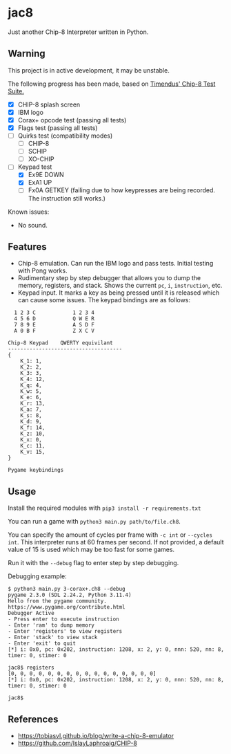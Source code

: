 # jac8

Just another Chip-8 Interpreter written in Python.

## Warning

This project is in active development, it may be unstable.

The following progress has been made, based on [Timendus' Chip-8 Test Suite.](https://github.com/Timendus/chip8-test-suite)

- [x] CHIP-8 splash screen
- [x] IBM logo
- [x] Corax+ opcode test (passing all tests)
- [x] Flags test (passing all tests)
- [ ] Quirks test (compatibility modes)
  - [ ] CHIP-8
  - [ ] SCHIP
  - [ ] XO-CHIP
- [ ] Keypad test
  - [x] Ex9E DOWN
  - [x] ExA1 UP
  - [ ] Fx0A GETKEY (failing due to how keypresses are being recorded. The instruction still works.)

Known issues:

- No sound.

## Features

- Chip-8 emulation. Can run the IBM logo and pass tests. Initial testing with Pong works.
- Rudimentary step by step debugger that allows you to dump the memory, registers, and stack. Shows the current `pc`, `i`, `instruction`, etc.
- Keypad input. It marks a key as being pressed until it is released which can cause some issues. The keypad bindings are as follows:

```
  1 2 3 C            1 2 3 4
  4 5 6 D            Q W E R
  7 8 9 E            A S D F
  A 0 B F            Z X C V

Chip-8 Keypad    QWERTY equivilant
-------------------------------------
{
    K_1: 1,
    K_2: 2,
    K_3: 3,
    K_4: 12,
    K_q: 4,
    K_w: 5,
    K_e: 6,
    K_r: 13,
    K_a: 7,
    K_s: 8,
    K_d: 9,
    K_f: 14,
    K_z: 10,
    K_x: 0,
    K_c: 11,
    K_v: 15,
}

Pygame keybindings
```

## Usage

Install the required modules with `pip3 install -r requirements.txt`

You can run a game with `python3 main.py path/to/file.ch8`.

You can specify the amount of cycles per frame with `-c int` or `--cycles int`. This interpreter runs at 60 frames per second. If not provided, a default value of 15 is used which may be too fast for some games.

Run it with the `--debug` flag to enter step by step debugging.

Debugging example:

```
$ python3 main.py 3-corax+.ch8 --debug
pygame 2.3.0 (SDL 2.24.2, Python 3.11.4)
Hello from the pygame community. https://www.pygame.org/contribute.html
Debugger Active
- Press enter to execute instruction
- Enter 'ram' to dump memory
- Enter 'registers' to view registers
- Enter 'stack' to view stack
- Enter 'exit' to quit
[*] i: 0x0, pc: 0x202, instruction: 1208, x: 2, y: 0, nnn: 520, nn: 8, timer: 0, stimer: 0

jac8$ registers
[0, 0, 0, 0, 0, 0, 0, 0, 0, 0, 0, 0, 0, 0, 0, 0]
[*] i: 0x0, pc: 0x202, instruction: 1208, x: 2, y: 0, nnn: 520, nn: 8, timer: 0, stimer: 0

jac8$
```

## References

- https://tobiasvl.github.io/blog/write-a-chip-8-emulator
- https://github.com/IslayLaphroaig/CHIP-8
